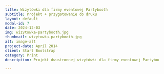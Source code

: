```yaml
---
title: Wizytówki dla firmy eventowej Partybooth
subtitle: Projekt + przygotowanie do druku
layout: default
modal-id: 7
date: 2024-12-03
img: wizytowka-partybooth.jpg
thumbnail: wizytowka-partybooth.jpg
alt: image-alt
project-date: April 2014
client: Start Bootstrap
category: Print
description: Projekt dwustronnej wizytówki dla firmy eventowej Partybooth.

---
```


